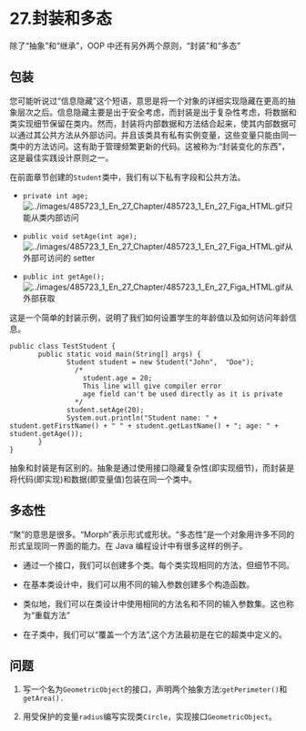 # 27.封装和多态

除了“抽象”和“继承”，OOP 中还有另外两个原则，“封装”和“多态”

## 包装

您可能听说过“信息隐藏”这个短语，意思是将一个对象的详细实现隐藏在更高的抽象层次之后。信息隐藏主要是出于安全考虑，而封装是出于复杂性考虑，将数据和类实现细节保留在类内。然而，封装将内部数据和方法结合起来，使其内部数据可以通过其公共方法从外部访问。并且该类具有私有实例变量，这些变量只能由同一类中的方法访问。这有助于管理频繁更新的代码。这被称为:“封装变化的东西”，这是最佳实践设计原则之一。

在前面章节创建的`Student`类中，我们有以下私有字段和公共方法。

*   `private int age;` ![../images/485723_1_En_27_Chapter/485723_1_En_27_Figa_HTML.gif](../images/485723_1_En_27_Chapter/485723_1_En_27_Figa_HTML.gif)只能从类内部访问

*   `public void setAge(int age);` ![../images/485723_1_En_27_Chapter/485723_1_En_27_Figa_HTML.gif](../images/485723_1_En_27_Chapter/485723_1_En_27_Figa_HTML.gif)从外部可访问的 setter

*   `public int getAge();` ![../images/485723_1_En_27_Chapter/485723_1_En_27_Figa_HTML.gif](../images/485723_1_En_27_Chapter/485723_1_En_27_Figa_HTML.gif)从外部获取

这是一个简单的封装示例，说明了我们如何设置学生的年龄值以及如何访问年龄信息。

```
public class TestStudent {
       public static void main(String[] args) {
              Student student = new Student("John",  "Doe");
                /*
                  student.age = 20;
                  This line will give compiler error
                  age field can't be used directly as it is private
                */
              student.setAge(20);
              System.out.println("Student name: " + student.getFirstName() + " " + student.getLastName() + "; age: " + student.getAge());
       }
}

```

抽象和封装是有区别的。抽象是通过使用接口隐藏复杂性(即实现细节)，而封装是将代码(即实现)和数据(即变量值)包装在同一个类中。

## 多态性

“聚”的意思是很多。“Morph”表示形式或形状。“多态性”是一个对象用许多不同的形式呈现同一界面的能力。在 Java 编程设计中有很多这样的例子。

*   通过一个接口，我们可以创建多个类。每个类实现相同的方法，但细节不同。

*   在基本类设计中，我们可以用不同的输入参数创建多个构造函数。

*   类似地，我们可以在类设计中使用相同的方法名和不同的输入参数集。这也称为“重载方法”

*   在子类中，我们可以“覆盖一个方法”,这个方法最初是在它的超类中定义的。

## 问题

1.  写一个名为`GeometricObject`的接口，声明两个抽象方法:`getPerimeter()`和`getArea().`

2.  用受保护的变量`radius`编写实现类`Circle`，实现接口`GeometricObject`。